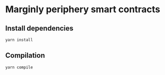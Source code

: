 # Marginly periphery smart contracts

## Install dependencies

```
yarn install
```

## Compilation

```bash
yarn compile
```

